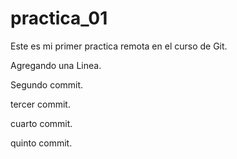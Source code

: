 # practica_01
Este es mi primer practica remota en el curso de Git.

Agregando una Linea.

Segundo commit.

tercer commit.

cuarto commit.

quinto commit.
